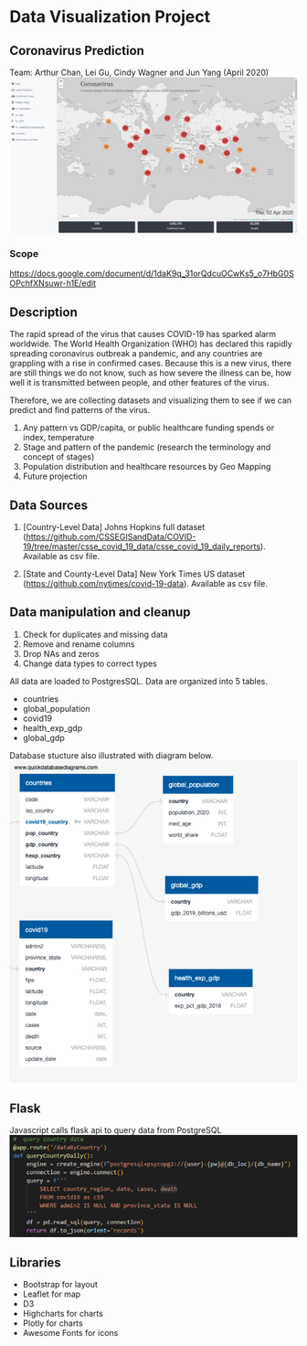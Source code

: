 # Data Visualization Project

## Coronavirus Prediction
Team: Arthur Chan, Lei Gu, Cindy Wagner and Jun Yang (April 2020)
![Front Page](./static/image/frontpage.PNG)

### Scope
https://docs.google.com/document/d/1daK9q_31orQdcuOCwKs5_o7HbG0SOPchfXNsuwr-h1E/edit

## Description

The rapid spread of the virus that causes COVID-19 has sparked alarm worldwide. The World Health Organization (WHO) has declared this rapidly spreading coronavirus outbreak a pandemic, and any countries are grappling with a rise in confirmed cases. 
Because this is a new virus, there are still things we do not know, such as how severe the illness can be, how well it is transmitted between people, and other features of the virus. 

Therefore, we are collecting datasets and visualizing them to see if we can predict and find patterns of the virus. 

1. Any pattern vs GDP/capita, or public healthcare funding spends or index, temperature
2. Stage and pattern of the pandemic (research the terminology and concept of stages)
3. Population distribution and healthcare resources by Geo Mapping
4. Future projection

## Data Sources

1.	[Country-Level Data] Johns Hopkins full dataset (https://github.com/CSSEGISandData/COVID-19/tree/master/csse_covid_19_data/csse_covid_19_daily_reports). Available as csv file.

2.	[State and County-Level Data] New York Times US dataset (https://github.com/nytimes/covid-19-data). Available as csv file.

## Data manipulation and cleanup
1.	Check for duplicates and missing data
2.	Remove and rename columns
3.	Drop NAs and zeros
4.	Change data types to correct types 

All data are loaded to PostgresSQL. Data are organized into 5 tables.
- countries
- global_population
- covid19
- health_exp_gdp
- global_gdp

Database stucture also illustrated with diagram below.
![ImageDiagram](DataBase_Structure.png)

## Flask
Javascript calls flask api to query data from PostgreSQL
![Flask](./Flask/FlaskAPIscreenshot.PNG)

## Libraries 
- Bootstrap for layout
- Leaflet for map
- D3
- Highcharts for charts
- Plotly for charts
- Awesome Fonts for icons
